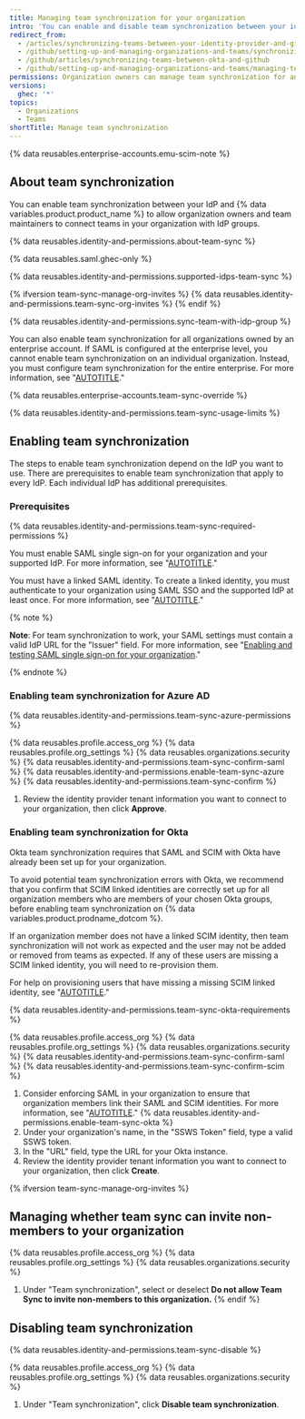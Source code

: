 ```yaml
---
title: Managing team synchronization for your organization
intro: 'You can enable and disable team synchronization between your identity provider (IdP) and your organization on {% data variables.product.product_name %}.'
redirect_from:
  - /articles/synchronizing-teams-between-your-identity-provider-and-github
  - /github/setting-up-and-managing-organizations-and-teams/synchronizing-teams-between-your-identity-provider-and-github
  - /github/articles/synchronizing-teams-between-okta-and-github
  - /github/setting-up-and-managing-organizations-and-teams/managing-team-synchronization-for-your-organization
permissions: Organization owners can manage team synchronization for an organization.
versions:
  ghec: '*'
topics:
  - Organizations
  - Teams
shortTitle: Manage team synchronization
---
```


{% data reusables.enterprise-accounts.emu-scim-note %}

## About team synchronization

You can enable team synchronization between your IdP and {% data variables.product.product_name %} to allow organization owners and team maintainers to connect teams in your organization with IdP groups.

{% data reusables.identity-and-permissions.about-team-sync %}

{% data reusables.saml.ghec-only %}

{% data reusables.identity-and-permissions.supported-idps-team-sync %}

{% ifversion team-sync-manage-org-invites %}
{% data reusables.identity-and-permissions.team-sync-org-invites %}
{% endif %}

{% data reusables.identity-and-permissions.sync-team-with-idp-group %}

You can also enable team synchronization for all organizations owned by an enterprise account. If SAML is configured at the enterprise level, you cannot enable team synchronization on an individual organization. Instead, you must configure team synchronization for the entire enterprise. For more information, see "[AUTOTITLE](/enterprise-cloud@latest/admin/identity-and-access-management/using-saml-for-enterprise-iam/managing-team-synchronization-for-organizations-in-your-enterprise)."

{% data reusables.enterprise-accounts.team-sync-override %}

{% data reusables.identity-and-permissions.team-sync-usage-limits %}

## Enabling team synchronization

The steps to enable team synchronization depend on the IdP you want to use. There are prerequisites to enable team synchronization that apply to every IdP. Each individual IdP has additional prerequisites.

### Prerequisites

{% data reusables.identity-and-permissions.team-sync-required-permissions %}

You must enable SAML single sign-on for your organization and your supported IdP. For more information, see "[AUTOTITLE](/organizations/managing-saml-single-sign-on-for-your-organization/enforcing-saml-single-sign-on-for-your-organization)."

You must have a linked SAML identity. To create a linked identity, you must authenticate to your organization using SAML SSO and the supported IdP at least once. For more information, see "[AUTOTITLE](/authentication/authenticating-with-saml-single-sign-on)."

{% note %}

**Note**: For team synchronization to work, your SAML settings must contain a valid IdP URL for the "Issuer" field. For more information, see "[Enabling and testing SAML single sign-on for your organization](/organizations/managing-saml-single-sign-on-for-your-organization/enabling-and-testing-saml-single-sign-on-for-your-organization#enabling-and-testing-saml-single-sign-on-for-your-organization)."

{% endnote %}

### Enabling team synchronization for Azure AD

{% data reusables.identity-and-permissions.team-sync-azure-permissions %}

{% data reusables.profile.access_org %}
{% data reusables.profile.org_settings %}
{% data reusables.organizations.security %}
{% data reusables.identity-and-permissions.team-sync-confirm-saml %}
{% data reusables.identity-and-permissions.enable-team-sync-azure %}
{% data reusables.identity-and-permissions.team-sync-confirm %}
1. Review the identity provider tenant information you want to connect to your organization, then click **Approve**.

### Enabling team synchronization for Okta

Okta team synchronization requires that SAML and SCIM with Okta have already been set up for your organization.

To avoid potential team synchronization errors with Okta, we recommend that you confirm that SCIM linked identities are correctly set up for all organization members who are members of your chosen Okta groups, before enabling team synchronization on {% data variables.product.prodname_dotcom %}.

If an organization member does not have a linked SCIM identity, then team synchronization will not work as expected and the user may not be added or removed from teams as expected. If any of these users are missing a SCIM linked identity, you will need to re-provision them.

For help on provisioning users that have missing a missing SCIM linked identity, see "[AUTOTITLE](/organizations/managing-saml-single-sign-on-for-your-organization/troubleshooting-identity-and-access-management-for-your-organization)."

{% data reusables.identity-and-permissions.team-sync-okta-requirements %}

{% data reusables.profile.access_org %}
{% data reusables.profile.org_settings %}
{% data reusables.organizations.security %}
{% data reusables.identity-and-permissions.team-sync-confirm-saml %}
{% data reusables.identity-and-permissions.team-sync-confirm-scim %}
1. Consider enforcing SAML in your organization to ensure that organization members link their SAML and SCIM identities. For more information, see "[AUTOTITLE](/organizations/managing-saml-single-sign-on-for-your-organization/enforcing-saml-single-sign-on-for-your-organization)."
{% data reusables.identity-and-permissions.enable-team-sync-okta %}
1. Under your organization's name, in the "SSWS Token" field, type a valid SSWS token.
1. In the "URL" field, type the URL for your Okta instance.
1. Review the identity provider tenant information you want to connect to your organization, then click **Create**.

{% ifversion team-sync-manage-org-invites %}

## Managing whether team sync can invite non-members to your organization

{% data reusables.profile.access_org %}
{% data reusables.profile.org_settings %}
{% data reusables.organizations.security %}
1. Under "Team synchronization", select or deselect **Do not allow Team Sync to invite non-members to this organization.**
{% endif %}

## Disabling team synchronization

{% data reusables.identity-and-permissions.team-sync-disable %}

{% data reusables.profile.access_org %}
{% data reusables.profile.org_settings %}
{% data reusables.organizations.security %}
1. Under "Team synchronization", click **Disable team synchronization**.
